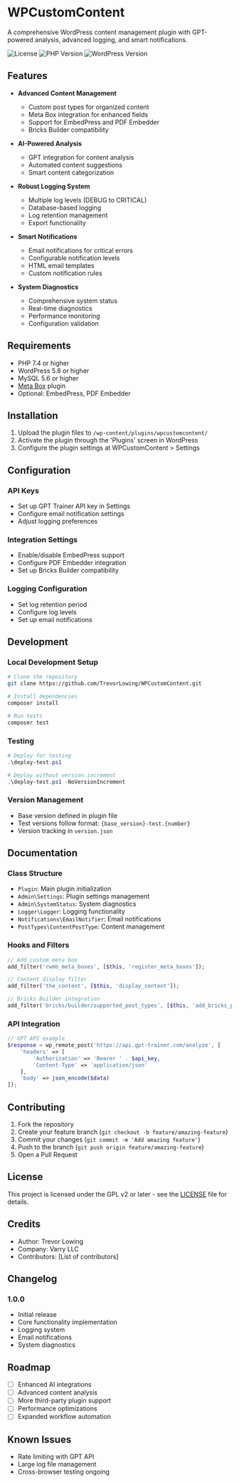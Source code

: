 # WPCustomContent

A comprehensive WordPress content management plugin with GPT-powered analysis, advanced logging, and smart notifications.

![License](https://img.shields.io/badge/license-GPL--2.0%2B-blue.svg)
![PHP Version](https://img.shields.io/badge/PHP-7.4%2B-blue)
![WordPress Version](https://img.shields.io/badge/WordPress-5.8%2B-blue)

## Features

- **Advanced Content Management**
  - Custom post types for organized content
  - Meta Box integration for enhanced fields
  - Support for EmbedPress and PDF Embedder
  - Bricks Builder compatibility

- **AI-Powered Analysis**
  - GPT integration for content analysis
  - Automated content suggestions
  - Smart content categorization

- **Robust Logging System**
  - Multiple log levels (DEBUG to CRITICAL)
  - Database-based logging
  - Log retention management
  - Export functionality

- **Smart Notifications**
  - Email notifications for critical errors
  - Configurable notification levels
  - HTML email templates
  - Custom notification rules

- **System Diagnostics**
  - Comprehensive system status
  - Real-time diagnostics
  - Performance monitoring
  - Configuration validation

## Requirements

- PHP 7.4 or higher
- WordPress 5.8 or higher
- MySQL 5.6 or higher
- [Meta Box](https://metabox.io/) plugin
- Optional: EmbedPress, PDF Embedder

## Installation

1. Upload the plugin files to `/wp-content/plugins/wpcustomcontent/`
2. Activate the plugin through the 'Plugins' screen in WordPress
3. Configure the plugin settings at WPCustomContent > Settings

## Configuration

### API Keys
- Set up GPT Trainer API key in Settings
- Configure email notification settings
- Adjust logging preferences

### Integration Settings
- Enable/disable EmbedPress support
- Configure PDF Embedder integration
- Set up Bricks Builder compatibility

### Logging Configuration
- Set log retention period
- Configure log levels
- Set up email notifications

## Development

### Local Development Setup
```bash
# Clone the repository
git clone https://github.com/TrevorLowing/WPCustomContent.git

# Install dependencies
composer install

# Run tests
composer test
```

### Testing
```powershell
# Deploy for testing
.\deploy-test.ps1

# Deploy without version increment
.\deploy-test.ps1 -NoVersionIncrement
```

### Version Management
- Base version defined in plugin file
- Test versions follow format: `{base_version}-test.{number}`
- Version tracking in `version.json`

## Documentation

### Class Structure
- `Plugin`: Main plugin initialization
- `Admin\Settings`: Plugin settings management
- `Admin\SystemStatus`: System diagnostics
- `Logger\Logger`: Logging functionality
- `Notifications\EmailNotifier`: Email notifications
- `PostTypes\ContentPostType`: Content management

### Hooks and Filters
```php
// Add custom meta box
add_filter('rwmb_meta_boxes', [$this, 'register_meta_boxes']);

// Content display filter
add_filter('the_content', [$this, 'display_content']);

// Bricks Builder integration
add_filter('bricks/builder/supported_post_types', [$this, 'add_bricks_post_type']);
```

### API Integration
```php
// GPT API example
$response = wp_remote_post('https://api.gpt-trainer.com/analyze', [
    'headers' => [
        'Authorization' => 'Bearer ' . $api_key,
        'Content-Type' => 'application/json'
    ],
    'body' => json_encode($data)
]);
```

## Contributing

1. Fork the repository
2. Create your feature branch (`git checkout -b feature/amazing-feature`)
3. Commit your changes (`git commit -m 'Add amazing feature'`)
4. Push to the branch (`git push origin feature/amazing-feature`)
5. Open a Pull Request

## License

This project is licensed under the GPL v2 or later - see the [LICENSE](LICENSE) file for details.

## Credits

- Author: Trevor Lowing
- Company: Varry LLC
- Contributors: [List of contributors]

## Changelog

### 1.0.0
- Initial release
- Core functionality implementation
- Logging system
- Email notifications
- System diagnostics

## Roadmap

- [ ] Enhanced AI integrations
- [ ] Advanced content analysis
- [ ] More third-party plugin support
- [ ] Performance optimizations
- [ ] Expanded workflow automation

## Known Issues

- Rate limiting with GPT API
- Large log file management
- Cross-browser testing ongoing
